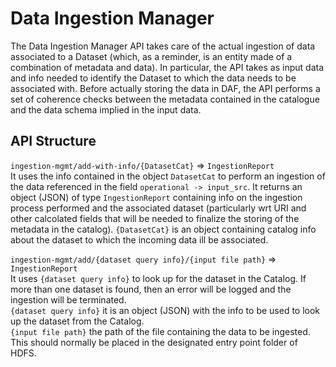 # Data Ingestion Manager
The Data Ingestion Manager API takes care of the actual ingestion of data associated to a Dataset (which, as a reminder, is an entity made of a combination of metadata and data). In particular, the API takes as input data and info needed to identify the Dataset to which the data needs to be associated with. Before actually storing the data in DAF, the API performs a set of coherence checks between the metadata contained in the catalogue and the data schema implied in the input data.

## API Structure
`ingestion-mgmt/add-with-info/{DatasetCat}` => `IngestionReport`  
It uses the info contained in the object `DatasetCat` to perform an ingestion of the data referenced in the field `operational -> input_src`. It returns an object (JSON) of type `IngestionReport` containing info on the ingestion process performed and the associated dataset (particularly wrt URI and other calcolated fields that will be needed to finalize the storing of the metadata in the catalog).
`{DatasetCat}` is an object containing catalog info about the dataset to which the incoming data ill be associated.  

`ingestion-mgmt/add/{dataset query info}/{input file path}` => `IngestionReport`  
It uses `{dataset query info}` to look up for the dataset in the Catalog. If more than one dataset is found, then an error will be logged and the ingestion will be terminated.  
`{dataset query info}` it is an object (JSON) with the info to be used to look up the dataset from the Catalog.  
`{input file path}` the path of the file containing the data to be ingested. This should normally be placed in the designated entry point folder of HDFS.
